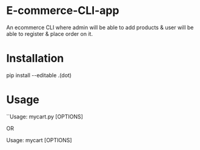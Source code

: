 # E-commerce-CLI-app
An ecommerce CLI where admin will be able to add products &amp; user will be able to  register & place order on it.



# Installation

pip install --editable .(dot)

# Usage

        


``Usage: mycart.py [OPTIONS]

OR

Usage: mycart [OPTIONS]

